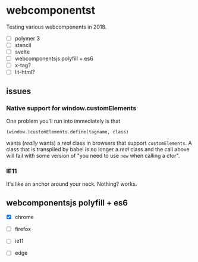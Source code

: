 # webcomponentst

Testing various webcomponents in 2018.

- [ ] polymer 3
- [ ] stencil
- [ ] svelte
- [ ] webcomponentsjs polyfill + es6
- [ ] x-tag?
- [ ] lit-html?

## issues
### Native support for window.customElements
One problem you'll run into immediately is that 

    (window.)customElements.define(tagname, class)

wants (_really_ wants) a _real_ class in browsers that support `customElements`.  A class that is transpiled by babel is no longer a _real_ class and the call above will fail with some version of "you need to use `new` when calling a ctor".

### IE11
It's like an anchor around your neck. Nothing? works.

## webcomponentsjs polyfill + es6

- [x] chrome
- [ ] firefox
- [ ] ie11
- [ ] edge


